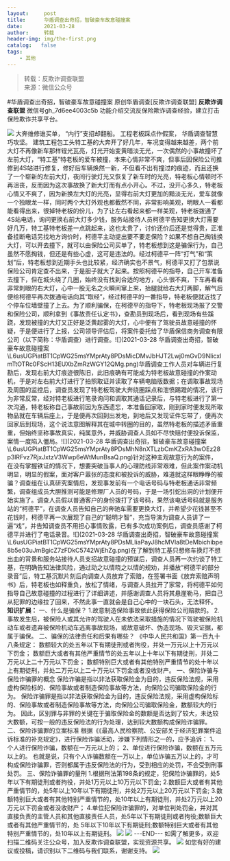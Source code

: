 ```yaml
---
layout:     post
title:      华盾调查出奇招，智破豪车故意碰撞案
date:       2021-03-28
author:     转载
header-img: img/the-first.png
catalog:   false
tags:
    - 其他
---
```


<blockquote><p>转载：反欺诈调查联盟<br>
来源：微信公众号</p></blockquote>

#华盾调查出奇招，智破豪车故意碰撞案
原创华盾调查[反欺诈调查联盟]
**反欺诈调查联盟**
微信号gh_7d6ee4003c5b
功能介绍交流反保险欺诈调查经验，建立打击保险欺诈共享平台。

![]({{site.baseurl}}/postimg/L6usUGPiatBT1CpWG25msYMprAty8PDsMHt2okJxJ2qibiccsd7YKYxlBEeHicEfw99sNypriabQhxpGkpH9LbI5OXA.png)
大奔维修谁买单，
“内行”支招却翻船。
工程老板踩点作假案，
华盾调查智慧巧攻坚。
建筑工程包工头特工基的大奔开了好几年，车况变得越来越差，两个前大灯不再像新车那样锃光瓦亮，灯光开始变黄暗淡无光，一次偶然的小事故撞坏了左前大灯，“特工基”特老板的爱车被撞，本来心情非常不爽，但事后因保险公司推修到4S站进行修复，修好后车辆焕然一新，不但看不出有撞过的痕迹，而且还换了一个崭新的左前大灯，夜间行驶灯光又恢复了新车时的光亮，特老板心情顿时不再沮丧，反而因为这次事故换了新大灯而有点小开心。不过，没开心多久，特老板心情又不爽了，因为新换左大灯的光亮，显得右前大灯更加的黯淡无光，爱车就像一个独眼龙一样，同时两个大灯外观也都截然不同，非常影响美观，明眼人一看都能看得出来，很掉特老板的份儿，为了让左右看起来都一样美观，特老板拨通了4S站电话，询问更换右前大灯多少钱，服务站接待人员柯德平告知更换大灯需要好几万，特工基特老板差一点跳起来，这也太贵了，讨价还价后还是觉得贵，正准备挂断电话另找地方询价时，柯德平主动提出要不要走保险？如果不想自己掏钱换大灯，可以开去撞下，就可以由保险公司买单了，特老板想到这是骗保行为，自己虽然不愿掏钱，但还是有些心虚，这可是违法的。经过柯德平一阵“打气”和“策划”后，特老板想到近期手头也比较紧，经济确实也不景气，柯德平又打了包票说保险公司肯定查不出来，于是胆子就大了起来。按照柯德平的指导，自己开车准备去撞下，但在城头绕了几圈，始终没有找到合适的地方，心头很不爽，下车再看看非常刺眼的右大灯，心中一股无名之火瞬间窜上来，抬腿就给右大灯两脚，解气后便给柯德平再次拨通电话向其“取经”，经过柯德平的一番指导，特老板便就近找了个停车位墙壁撞了上去。为了顺利骗保，在柯德平的指导下，特老板现场报了交警和保险公司，顺利拿到《事故责任认定书》，查勘员到现场后，看到现场有些蹊跷，发现被撞的大灯又正好是泛黄起雾的大灯，心中便有了驾驶员故意碰撞的怀疑，于是便进行了上报，公司领导评估后，将案件委托给了华盾保信商务调查有限公司（以下简称：华盾调查）进行调查。![](2021-03-28
华盾调查出奇招，智破豪车故意碰撞案\\L6usUGPiatBT1CpWG25msYMprAty8PDsMicDMvJbHJT2Lwj0mGvD9NIicxlmTtOTRc0FScH13EUXbZmRzWGY12QMg.png)华盾调查工作人员对车辆进行复勘后，发现右前大灯痕迹很陈旧，此旧痕确有可能成为特老板故意碰撞的作案动机，于是对左右前大灯进行了拍照取证并读取了车辆电脑版数据；在调取事故现场及周围的监控后，调查员发现了特老板驾驶大奔绕圈踩点和泄愤踢蹬的情况，该行为非常反常，经对特老板进行笔录询问和调取其通话记录后，与特老板进行了第一次沟通，特老板称自己事故前因为东西遗忘，本准备回家取，刚到家时便发现所取物品就在车辆后座上，于是便再次回到出发地，到地后又发现证件忘带了，便再次回家后到现场，这个说法意图解释其在城中转圈的目的，虽然特老板的描述矛盾重重，但始终坚称事故真实，纯属意外，并威胁调查人员如不尽快赔付便投诉保监，案情一度陷入僵局。![](2021-03-28
华盾调查出奇招，智破豪车故意碰撞案\\L6usUGPiatBT1CpWG25msYMprAty8PDsMhN8nXTLzbCmKZxRA3wOEz28p3lRFvz7RjxJxtzV3Wwp6eWtMunBsaQ.png)针对这种主观故意行为的案件，在没有掌握铁证的情况下，想要突破当事人的心理防线非常艰难，但此案作案动机明显，明显的假案，面对客户嚣张的态度和被投诉的威胁，难道就这样眼睁睁的被骗？调查组在认真研究案情后，发现事发前有一个电话号码与特老板通话非常频繁，调查组成员大胆推测可能是修理厂人员的号码，于是一场引蛇出洞的计划便开始实施了。调查人员假以普通客户的身份拨打了该号码，果然该电话号码就是服务站的“柯德平”，在调查人员告知自己的奔驰车需要更换大灯，并希望少花钱甚至不花钱时，柯德平再一次展现了自己的“聪明才智”，充当导演为调查人员讲了一遍“戏”，并告知调查员不用担心事情败露，已有多次成功案例后，调查员感谢了柯德平并进行了电话录音。![](2021-03-28
华盾调查出奇招，智破豪车故意碰撞案\\L6usUGPiatBT1CpWG25msYMprAty8PDsMLIiaPayJ8hcMVIa8tDeMbichibpe8b5e03uJmBgicZ7zFDkC5742WjEhZg.png)在了解到特工基只想修车换灯不想出血的背景和服务站接待人员支招故意碰撞的预谋后，调查人员再一次约谈了特工基，在明确告知法律风险，通过动之以情晓之以情的规劝，并播放“柯德平的部分录音”后，特工基沉默片刻后向调查人员放弃了索赔，在签署书面《放弃索赔声明书》后，特老板也如释重负，放松了情绪，与调查人员拉开了家常，将柯德平如何指导自己故意碰撞的过程进行了详细讲述，并感谢调查人员将其悬崖勒马，把自己从犯罪的边缘拉了回来，不然此事一直就会是自己心中的一块石头，无法释怀。
**知识扩展：**
一、什么是骗保？
1.故意制造保险事故依此获得保险公司赔款的。
2.事故发生后，被保险人或其允许的驾驶人在未依法采取措施的情况下驾驶被保险机动车或者遗弃被保险机动车逃离事故现场，或故意破坏、伪造现场、毁灭证据，都属于骗保。
二、骗保的法律责任和后果有哪些？
《中华人民共和国》第一百九十八条规定：
数额较大的处五年以下有期徒刑或者拘役，并处一万元以上十万元以下罚金；
数额巨大或者有其他严重情节的处五年以上十年以下有期徒刑，并处二万元以上二十万元以下罚金；
数额特别巨大或者有其他特别严重情节的处十年以上有期徒刑，并处二万元以上二十万元以下罚金或者没收财产。
一、保险诈骗与保险诈骗罪的概念
保险诈骗是指以非法获取保险金为目的，违反保险法规，采用虚构保险标的、保险事故或者制造保险事故等方法，向保险公司骗取保险金的行为。
保险诈骗罪是指以非法获取保险金为目的，违反保险法规，采用虚构保险标的、保险事故或者制造保险事故等方法，向保险公司骗取保险金，数额较大的行为。
因此，区别罪与非罪的关键在于骗取保险金的数额是否达到了较大，未达较大数额，可按一般的违反保险法的行为处理，达到较大数额构成保险诈骗罪。
二、保险诈骗罪的立案标准
根据《《最高人民检察院、公安部关于经济犯罪案件追诉标准的补充规定》，进行保险诈骗活动，涉嫌下列情形之一的，应予追诉：
1、个人进行保险诈骗，数额在一万元以上的；
2、单位进行保险诈骗，数额在五万元以上的。
也就是说，只有个人诈骗数额在一万以上，单位诈骗五万以上的，才可构成保险诈骗罪，否则都属于违反保险法的行为，受到相应的处罚，不会受到刑事处罚。
三、保险诈骗罪的量刑
1.根据刑法第198条的规定，犯保险诈骗罪的，处5年以下有期徒刑或者拘役，并处1万元以上10万元以下罚金;
2.数额巨大或者有其他严重情节的，处5年以上10年以下有期徒刑，并处2万元以上20万元以下罚金;
3.数额特别巨大或者有其他特别严重情节的，处10年以上有期徒刑，并处2万元以上20万元以下罚金或者没收财产；
4.单位犯保险诈骗罪的，对单位判处罚金，并对其直接负责的主管人员和其他直接责任人员，处5年以下有期徒刑或者拘役;数额巨大或者有其他严重情节的，处
5年以下10年以下有期徒刑;数额特别巨大或者有其他特别严重情节的，处10年以上有期徒刑。
![]({{site.baseurl}}/postimg/L6usUGPiatBSs5Yxdp5NU9dpdqWanE7Mq7XpTo0mwlia1gia9NNFGTRYKdpVvrK2KgpAPictg52F8U9sicXI1jQ1dzA.jpeg)
![]({{site.baseurl}}/postimg/L6usUGPiatBRHiaTnBLKdskSP3wYDcZtJf2f60h3UdpFM6GSwK7CCH2tbN5oylMEt626eF9adsGd1vhInpcsALqA.png)
\---END---
如需了解更多，欢迎扫描二维码关注公众号，加入反欺诈调查联盟，实现资源共享。
![]({{site.baseurl}}/postimg/L6usUGPiatBSs5Yxdp5NU9dpdqWanE7MqCqBlT3XLvPJX3Gf5uyzzsibZ3VPBdLY8ianrrF0435iblVibnnsnhQtsrA.png)
如您有好的建议或投稿，请识别以下二维码与我们联系，谢谢支持。
![]({{site.baseurl}}/postimg/L6usUGPiatBSs5Yxdp5NU9dpdqWanE7MqYb9n6jCLpxmhRibvYPhBANA3vIEcXaJUFdicjQialft2McicOcAlMC1W0g.png)
